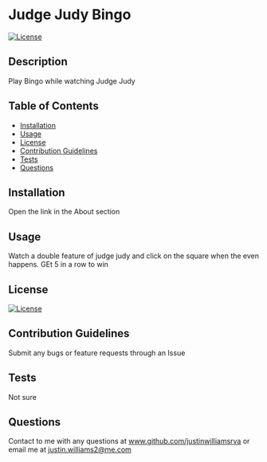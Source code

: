 # Judge Judy Bingo
[![License](https://img.shields.io/badge/License-Apache%202.0-blue.svg)](https://opensource.org/licenses/Apache-2.0)
## Description
Play Bingo while watching Judge Judy
## Table of Contents
* [Installation](#installation)
* [Usage](#usage)
* [License](#license)
* [Contribution Guidelines](#contribute)
* [Tests](#tests)
* [Questions](#questions)
## Installation
Open the link in the About section
## Usage
Watch a double feature of judge judy and click on the square when the even happens. GEt 5 in a row to win
## License
[![License](https://img.shields.io/badge/License-Apache%202.0-blue.svg)](https://opensource.org/licenses/Apache-2.0)
<a name="contribute"></a>
## Contribution Guidelines
Submit any bugs or feature requests through an Issue
## Tests
Not sure
## Questions
Contact to me with any questions at www.github.com/justinwilliamsrva or email me at justin.williams2@me.com